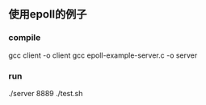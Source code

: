 ## 使用epoll的例子

### compile
gcc client -o client
gcc epoll-example-server.c -o server

### run
./server 8889
./test.sh
